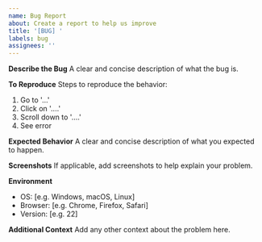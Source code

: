 ```yaml
---
name: Bug Report
about: Create a report to help us improve
title: '[BUG] '
labels: bug
assignees: ''
---
```


**Describe the Bug**
A clear and concise description of what the bug is.

**To Reproduce**
Steps to reproduce the behavior:
1. Go to '...'
2. Click on '....'
3. Scroll down to '....'
4. See error

**Expected Behavior**
A clear and concise description of what you expected to happen.

**Screenshots**
If applicable, add screenshots to help explain your problem.

**Environment**
- OS: [e.g. Windows, macOS, Linux]
- Browser: [e.g. Chrome, Firefox, Safari]
- Version: [e.g. 22]

**Additional Context**
Add any other context about the problem here.
